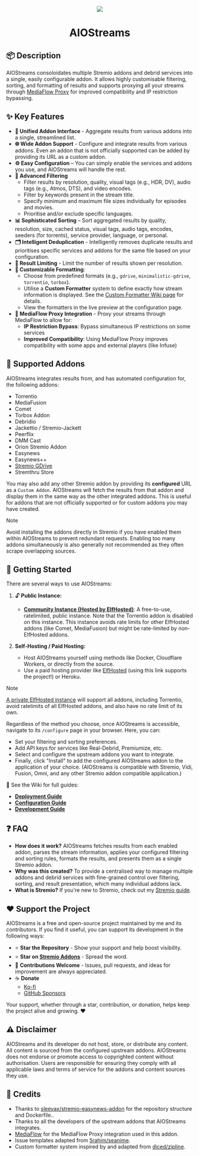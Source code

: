 <p align="center"><img src="https://raw.githubusercontent.com/Viren070/AIOStreams/refs/heads/main/packages/frontend/public/assets/logo.png" /></p>
<h1 align="center" id="title">AIOStreams</h1>

## 📦 Description

AIOStreams consoloidates multiple Stremio addons and debrid services into a single, easily configurable addon. It allows highly customisable filtering, sorting, and formatting of results and supports proxying all your streams through [MediaFlow Proxy](https://github.com/mhdzumair/mediaflow-proxy) for improved compatibility and IP restriction bypassing.

## ✨ Key Features

- **🔗 Unified Addon Interface** - Aggregate results from various addons into a single, streamlined list.
- **🌐 Wide Addon Support** - Configure and integrate results from various addons. Even an addon that is not officially supported can be added by providing its URL as a custom addon.
- **⚙️ Easy Configuration** – You can simply enable the services and addons you use, and AIOStreams will handle the rest.
- **🧰 Advanced Filtering**
  - Filter results by resolution, quality, visual tags (e.g., HDR, DV), audio tags (e.g., Atmos, DTS), and video encodes.
  - Filter by keywords present in the stream title.
  - Specify minimum and maximum file sizes individually for episodes and movies.
  - Prioritise and/or exclude specific languages.
- **📊 Sophisticated Sorting** – Sort aggregated results by quality, resolution, size, cached status, visual tags, audio tags, encodes, seeders (for torrents), service provider, language, or personal.
- **🗂️ Intelligent Deduplication** - Intelligently removes duplicate results and prioritises specific services and addons for the same file based on your configuration.
- **🚦 Result Limiting** - Limit the number of results shown per resolution.
- **🎨 Customizable Formatting**:
  - Choose from predefined formats (e.g., `gdrive`, `minimalistic-gdrive`, `torrentio`, `torbox`).
  - Utilise a **Custom Formatter** system to define exactly how stream information is displayed. See the [Custom Formatter Wiki page](https://github.com/Viren070/AIOStreams/wiki/Custom-Formatter) for details.
  - View the formatters in the live preview at the configuration page.
- **🔁 MediaFlow Proxy Integration** - Proxy your streams through MediaFlow to allow for:
  - **IP Restriction Bypass**: Bypass simultaneous IP restrictions on some services
  - **Improved Compatibility**: Using MediaFlow Proxy improves compatibility with some apps and external players (like Infuse)

## 🧩 Supported Addons

AIOStreams integrates results from, and has automated configuration for, the following addons:

- Torrentio
- MediaFusion
- Comet
- Torbox Addon
- Debridio
- Jackettio / Stremio-Jackett
- Peerflix
- DMM Cast
- Orion Stremio Addon
- Easynews
- Easynews++
- [Stremio GDrive](https://github.com/Viren070/stremio-gdrive-addon)
- Stremthru Store

You may also add any other Stremio addon by providing its **configured** URL as a `Custom Addon`. AIOStreams will fetch the results from that addon and display them in the same way as the other integrated addons. This is useful for addons that are not officially supported or for custom addons you may have created.

> [!NOTE]
> Avoid installing the addons directly in Stremio if you have enabled them within AIOStreams to prevent redundant requests. Enabling too many addons simultaneously is also generally not recommended as they often scrape overlapping sources.

## 🚀 Getting Started

There are several ways to use AIOStreams:

1. 🔓 **Public Instance:**

   - **[Community Instance (Hosted by ElfHosted)](https://aiostreams.elfhosted.com/configure)**: A free-to-use, ratelimited, public instance. Note that the Torrentio addon is disabled on this instance. This instance avoids rate limits for other ElfHosted addons (like Comet, MediaFusion) but might be rate-limited by non-ElfHosted addons.

2. **Self-Hosting / Paid Hosting:**
   - Host AIOStreams yourself using methods like Docker, Cloudflare Workers, or directly from the source.
   - Use a paid hosting provider like [ElfHosted](https://store.elfhosted.com/product/aiostreams/elf/viren070/) (using this link supports the project!) or Heroku.

> [!NOTE]
> [A private ElfHosted instance](https://store.elfhosted.com/product/aiostreams/elf/viren070/) will support all addons, including Torrentio, avoid ratelimits of all ElfHosted addons, and also have no rate limit of its own.

Regardless of the method you choose, once AIOStreams is accessible, navigate to its `/configure` page in your browser. Here, you can:

- Set your filtering and sorting preferences.
- Add API keys for services like Real-Debrid, Premiumize, etc.
- Select and configure the upstream addons you want to integrate.
- Finally, click "Install" to add the configured AIOStreams addon to the application of your choice. (AIOStreams is compatible with Stremio, Vidi, Fusion, Omni, and any other Stremio addon compatible application.)

📘 See the Wiki for full guides:

- **[Deployment Guide](https://github.com/Viren070/AIOStreams/wiki/Deployment)**
- **[Configuration Guide](https://github.com/Viren070/AIOStreams/wiki/Configuration)**
- **[Development Guide](https://github.com/Viren070/AIOStreams/wiki/Development)**

## ❓ FAQ

- **How does it work?** AIOStreams fetches results from each enabled addon, parses the stream information, applies your configured filtering and sorting rules, formats the results, and presents them as a single Stremio addon.
- **Why was this created?** To provide a centralised way to manage multiple addons and debrid services with fine-grained control over filtering, sorting, and result presentation, which many individual addons lack.
- **What is Stremio?** If you're new to Stremio, check out my [Stremio guide](https://guides.viren070.me/stremio).

## ❤️ Support the Project

AIOStreams is a free and open-source project maintained by me and its contributors. If you find it useful, you can support its development in the following ways:

- ⭐ **Star the Repository** - Show your support and help boost visibility.
- ⭐ **Star on [Stremio Addons](https://beta.stremio-addons.net/addons/aiostreams-elfhosted)** - Spread the word.
- 🤝 **Contributions Welcome** - Issues, pull requests, and ideas for improvement are always appreciated.
- ☕ **Donate**
  - [Ko-fi](https://ko-fi.com/viren070)
  - [GitHub Sponsors](https://github.com/sponsors/Viren070)

Your support, whether through a star, contribution, or donation, helps keep the project alive and growing. ❤️

## ⚠️ Disclaimer

AIOStreams and its developer do not host, store, or distribute any content. All content is sourced from the configured upstream addons. AIOStreams does not endorse or promote access to copyrighted content without authorisation. Users are responsible for ensuring they comply with all applicable laws and terms of service for the addons and content sources they use.

## 🙏 Credits

- Thanks to [sleeyax/stremio-easynews-addon](https://github.com/Sleeyax/stremio-easynews-addon) for the repository structure and Dockerfile..
- Thanks to all the developers of the upstream addons that AIOStreams integrates.
- [MediaFlow](https://github.com/Mhdzumair/mediaflow-proxy) for the MediaFlow Proxy integration used in this addon.
- Issue templates adapted from [5rahim/seanime](https://github.com/5rahim/seanime).
- Custom formatter system inspired by and adapted from [diced/zipline](https://github.com/diced/zipline).
